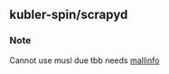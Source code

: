 ## kubler-spin/scrapyd

### Note
Cannot use musl due tbb needs [mallinfo](https://forum.alpinelinux.org/forum/general-discussion/compilation-tbb)
